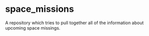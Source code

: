 # space_missions
A repository which tries to pull together all of the information about upcoming space missings.
